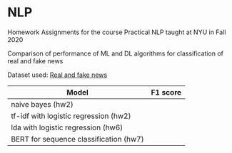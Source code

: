 # NLP
Homework Assignments for the course Practical NLP taught at NYU in Fall 2020

Comparison of performance of ML and DL algorithms for classification of real and fake news

Dataset used: [Real and fake news](https://www.kaggle.com/clmentbisaillon/fake-and-real-news-dataset)

| Model | F1 score | 
|------------------------------|-------------|
|naive bayes (hw2)| 
|tf-idf with logistic regression (hw2)| 
|lda with logistic regression (hw6)| 
|BERT for sequence classification (hw7)| 
